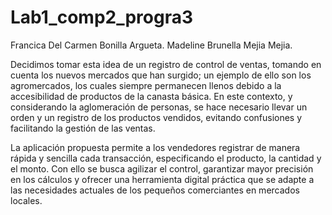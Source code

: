 # Lab1_comp2_progra3

Francica Del Carmen Bonilla Argueta.
Madeline Brunella Mejia Mejia.

Decidimos tomar esta idea de un registro de control de ventas, tomando en cuenta los nuevos mercados que han surgido; un ejemplo de ello son los agromercados, los cuales siempre permanecen llenos debido a la accesibilidad de productos de la canasta básica. En este contexto, y considerando la aglomeración de personas, se hace necesario llevar un orden y un registro de los productos vendidos, evitando confusiones y facilitando la gestión de las ventas.

La aplicación propuesta permite a los vendedores registrar de manera rápida y sencilla cada transacción, especificando el producto, la cantidad y el monto. Con ello se busca agilizar el control, garantizar mayor precisión en los cálculos y ofrecer una herramienta digital práctica que se adapte a las necesidades actuales de los pequeños comerciantes en mercados locales.